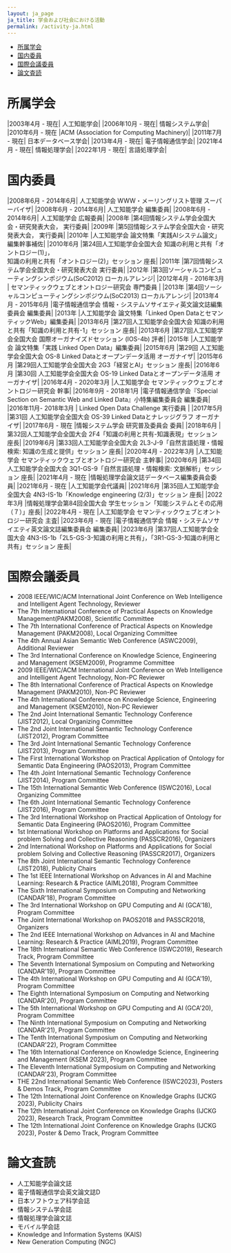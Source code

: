 ```yaml
---
layout: ja_page
ja_title: 学会および社会における活動
permalink: /activity-ja.html
---
```


* [所属学会](#section-1)
* [国内委員](#section-2)
* [国際会議委員](#section-3)
* [論文査読](#section-4)

# <a id="section-1">所属学会</a>

|2003年4月 - 現在| 人工知能学会|
|2006年10月 - 現在| 情報システム学会|
|2010年6月 - 現在 |ACM (Association for Computing Machinery)|
|2011年7月 - 現在| 日本データベース学会|
|2013年4月 - 現在| 電子情報通信学会|
|2021年4月 - 現在| 情報処理学会|
|2022年1月 - 現在| 言語処理学会|

# <a id="section-2">国内委員</a>

|2008年6月 - 2014年6月| 人工知能学会 WWW・メーリングリスト管理 スーパーバイザ|
|2008年6月 - 2014年6月| 人工知能学会 編集委員|
|2008年6月 - 2014年6月| 人工知能学会 広報委員|
|2008年 |第4回情報システム学会全国大会・研究発表大会， 実行委員|
|2009年 |第5回情報システム学会全国大会・研究発表大会， 実行委員|
|2010年                |人工知能学会 論文特集「実践AIシステム論文」編集幹事補佐|
|2010年6月            |第24回人工知能学会全国大会 知識の利用と共有「オントロジー(1)」，<br/>知識の利用と共有「オントロジー(2)」セッション 座長|
|2011年 |第7回情報システム学会全国大会・研究発表大会 実行委員|
|2012年               |第3回ソーシャルコンピューティングシンポジウム(SoC2012)  ローカルアレンジ|
|2012年4月 - 2016年3月     | セマンティックウェブとオントロジー研究会 専門委員 |
|2013年              |第4回ソーシャルコンピューティングシンポジウム(SoC2013)  ローカルアレンジ|
|2013年4月 - 2015年6月 |電子情報通信学会 情報・システムソサイエティ英文論文誌編集委員会 編集委員|
|2013年             |人工知能学会 論文特集「Linked Open DataとセマンティックWeb」編集委員|
|2013年6月          |第27回人工知能学会全国大会 知識の利用と共有「知識の利用と共有-1」セッション 座長|
|2013年6月          |第27回人工知能学会全国大会 国際オーガナイズドセッション (IOS-4b) 評者|
|2015年             |人工知能学会 論文特集「実践 Linked Open Data」編集委員|
|2015年6月          |第29回 人工知能学会全国大会 OS-8 Linked Dataとオープンデータ活用  オーガナイザ|
|2015年6月          |第29回人工知能学会全国大会 2G3「経営とAI」セッション 座長|
|2016年6月          |第30回 人工知能学会全国大会 OS-19 Linked Dataとオープンデータ活用  オーガナイザ|
|2016年4月 - 2020年3月 |人工知能学会 セマンティックウェブとオントロジー研究会 幹事|
|2016年9月 - 2018年1月   |電子情報通信学会『Special Section on Semantic Web and Linked Data』小特集編集委員会 編集委員|
|2016年11月- 2018年3月 | Linked Open Data Challenge 実行委員 |
|2017年5月          |第31回 人工知能学会全国大会 OS-39 Linked Dataとナレッジグラフ オーガナイザ|
|2017年6月 - 現在   |情報システム学会 研究普及委員会 委員|
|2018年6月          |第32回人工知能学会全国大会 2F4「知識の利用と共有-知識表現」セッション 座長|
|2019年6月          |第33回人工知能学会全国大会 2L3-J-9「自然言語処理・情報検索: 知識の生成と提供」セッション 座長|
|2020年4月 - 2022年3月 |人工知能学会 セマンティックウェブとオントロジー研究会 主幹事|
|2020年6月          |第34回人工知能学会全国大会 3Q1-GS-9「自然言語処理・情報検索: 文脈解析」セッション 座長|
|2021年4月 - 現在   |情報処理学会論文誌データベース編集委員会委員|
|2021年6月 - 現在   |人工知能学会代議員|
|2021年6月          |第35回人工知能学会全国大会 4N3-IS-1b「Knowledge engineering (2/3)」セッション 座長|
|2022年3月          |情報処理学会第84回全国大会 学生セッション「知能システムとその応用（７）」座長|
|2022年4月 - 現在 |人工知能学会 セマンティックウェブとオントロジー研究会 主査|
|2023年6月 - 現在 |電子情報通信学会 情報・システムソサイエティ英文論文誌編集委員会 編集委員|
|2023年6月          |第37回人工知能学会全国大会 4N3-IS-1b「2L5-GS-3-知識の利用と共有」，「3R1-GS-3-知識の利用と共有」セッション 座長|


# <a id="section-3">国際会議委員</a>
* 2008 IEEE/WIC/ACM International Joint Conference on Web Intelligence and Intelligent Agent Technology, Reviewer 
* The 7th International Conference of Practical Aspects on Knowledge Management(PAKM2008), Scientific Committee 
* The 7th International Conference of Practical Aspects on Knowledge Management (PAKM2008), Local Organizing Committee
* The 4th Annual Asian Semantic Web Conference (ASWC2009), Additional Reviewer  
* The 3rd International Conference on Knowledge Science, Engineering and Management (KSEM2009), Programme Committee
* 2009 IEEE/WIC/ACM International Joint Conference on Web Intelligence and Intelligent Agent Technology, Non-PC Reviewer
* The 8th International Conference of Practical Aspects on Knowledge Management (PAKM2010), Non-PC Reviewer
* The 4th International Conference on Knowledge Science, Engineering and Management (KSEM2010), Non-PC Reviewer   
* The 2nd Joint International Semantic Technology Conference (JIST2012), Local Organizing Committee
* The 2nd Joint International Semantic Technology Conference (JIST2012), Program Committee
* The 3rd Joint International Semantic Technology Conference (JIST2013), Program Committee
* The First International Workshop on Practical Application of Ontology for Semantic Data Engineering (PAOS2013), Program Committee
* The 4th Joint International Semantic Technology Conference (JIST2014), Program Committee
* The 15th International Semantic Web Conference (ISWC2016), Local Organizing Committee
* The 6th Joint International Semantic Technology Conference (JIST2016), Program Committee
* The 3rd International Workshop on Practical Application of Ontology for Semantic Data Engineering (PAOS2016), Program Committee
* 1st International Workshop on Platforms and Applications for Social problem Solving and Collective Reasoning (PASSCR2016), Organizers
* 2nd International Workshop on Platforms and Applications for Social problem Solving and Collective Reasoning (PASSCR2017), Organizers
* The 8th Joint International Semantic Technology Conference (JIST2018), Publicity Chairs
* The 1st IEEE International Workshop on Advances in AI and Machine Learning: Research & Practice (AIML2018), Program Committee
* The Sixth International Symposium on Computing and Networking (CANDAR'18), Program Committee
* The 3rd International Workshop on GPU Computing and AI (GCA'18), Program Committee
* The Joint International Workshop on PAOS2018 and PASSCR2018, Organizers
* The 2nd IEEE International Workshop on Advances in AI and Machine Learning: Research & Practice (AIML2019), Program Committee
* The 18th International Semantic Web Conference (ISWC2019), Research Track, Program Committee 
* The Seventh International Symposium on Computing and Networking (CANDAR'19), Program Committee
* The 4th International Workshop on GPU Computing and AI (GCA'19), Program Committee
* The Eighth International Symposium on Computing and Networking (CANDAR'20), Program Committee
* The 5th International Workshop on GPU Computing and AI (GCA'20), Program Committee
* The Ninth International Symposium on Computing and Networking (CANDAR'21), Program Committee
* The Tenth International Symposium on Computing and Networking (CANDAR'22), Program Committee
* The 16th International Conference on Knowledge Science, Engineering and Management (KSEM 2023), Program Committee 
* The Eleventh International Symposium on Computing and Networking (CANDAR'23), Program Committee
* THE 22nd International Semantic Web Conference (ISWC2023), Posters & Demos Track, Program Committee
* The 12th International Joint Conference on Knowledge Graphs (IJCKG 2023), Publicity Chairs
* The 12th International Joint Conference on Knowledge Graphs (IJCKG 2023), Research Track, Program Committee
* The 12th International Joint Conference on Knowledge Graphs (IJCKG 2023), Poster & Demo Track, Program Committee

# <a id="section-4">論文査読</a>
* 人工知能学会論文誌
* 電子情報通信学会英文論文誌D
* 日本ソフトウェア科学会誌
* 情報システム学会誌
* 情報処理学会論文誌
* モバイル学会誌
* Knowledge and Information Systems (KAIS) 
* New Generation Computing (NGC) 

